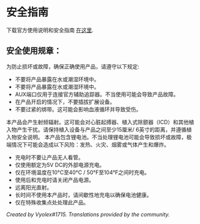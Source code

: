 # 安全指南

下载官方使用说明和安全指南 [在这里](./assets/files/Instructions_and_safety_manual.pdf).

## 安全使用规章：
为防止损坏或故障，确保正确使用产品，请遵守以下规定:
- 不要将产品暴露在水或潮湿环境中。
- 不要将产品暴露在水或潮湿环境中。
- AUX端口仅用于连接官方辅助追踪器。不当使用可能会导致产品故障。
- 在产品开启的情况下，不要插拔扩展设备。
- 不要过紧的绑带。这可能会影响血液循环并导致受伤。

本产品会产生射频辐射。这可能会对心脏起搏器、植入式除颤器（ICD）和其他植入物产生干扰。请保持植入设备与产品之间至少15厘米/ 6英寸的距离，并遵循植入物安全说明。
本产品包含锂电池。不当处理锂电池可能会导致损坏或故障，极端情况下可能会造成以下风险：发热、火灾、烟雾或气体产生和爆炸。

- 充电时不要让产品无人看管。
- 仅使用额定为5V DC的外部电源充电。
- 仅在环境温度在10°C至40°C / 50°F至104°F之间时充电。
- 使用后和充电时请关闭产品电源。
- 远离阳光直射。
- 长时间不使用本产品时，请间歇性地充电以确保电池健康。
- 仅在特殊收集点处处理此产品。

*Created by Vyolex#1715. Translations provided by the community.*
